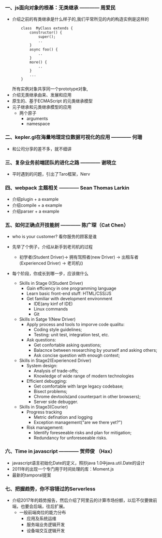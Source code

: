 ### 一、js面向对象的根基：无类继承 ———— 周爱民

  - 介绍之前的有类继承是什么样子的,我们平常所见的内的构造实例是这样的
    ``` 
        class  MyClass extends {
            constructor() {
                super();
                ..
            }
            async foo() {
                ..
            }
            more() {
                ..
            }
            ...
        }
    ```
    所有实例对象共享同一个prototype对象,
  - 介绍无类继承由来、发展和应用
  - 原生的、基于ECMAScript 的元类继承模型
  - 元子继承和元类继承模型的应用
    - 两个原子
        - arguments
        - namespace
 
### 二、kepler.gl在海量地理定位数据可视化的应用 ———— 何珊

 - 和公司分享的差不多，就不细讲

### 三、复杂业务前端团队的进化之路 ———— 谢晓立

 - 平时遇到的问题，引出了Taro框架，Nerv

### 四、webpack 主题相关 ———— Sean Thomas Larkin

 - 介绍plugin + a example
 - 介绍compile + a example 
 - 介绍parser + a example

### 五、如何正确点开技能树 ———— 陈广琛（Cat Chen）


 - who is your customer? 看你服务的顾客是谁
 - 先举了个例子，介绍从新手到老司机的过程 
    - 初学者(Student Driver)-> 拥有驾照者(new Driver) -> 出租车者(Experienced Driver) -> 老司机()
 - 每个阶段，你成长到哪一步，应该做什么

    - Skills in Stage 0(Student Driver)
        - Gain effciency in one programming language
        - Learn basic front-end stuff: HTML/CSS/JS
        - Get familiar with development environment
            - IDE(any kinf of IDE)
            - Linux commands
            - Git
    - Skills in Satge 1(New Driver)
        - Apply process and tools to imporve code qualitu:
            - Coding style guidelines;
            - Testing: unit test, integration test, etc.
        - Ask questions:
            - Get confortable asking questions;
            - Balacnce between researching by yourself and asking others;
            - Ask concise question with enough context;
    - Skills in Stage2(Experienced Driver)
        - System design:
            - Analysis of trade-offs;
            - Knowledge of wide range of modern technologies
        - Efficient debugging:
            - Get comfortable with large legacy codebase;
            - Bisect problems;
            - Chrome devtools(and counterpart in other browsers);
            - Server side debugger.
    - Skills in Stage3(Courier)
        - Progress tracking
            - Metric defination and logging
            - Exception management("are we there yet?")
        - Risk management:
            - Identify foreseeable risks and plan for mitigation;
            - Redundancy for unforeseeable risks.

### 六、Time in javascript ———— 贺师俊 （Hax）

 - javascript语言初始化Date的定义，照抄java 1.0中java.util.Date的设计
 - 2011年的出现一个专门用于时间处理的库：Moment.js
 - 最新的tamporal提案

### 七、把握趋势，你不容错过的Serverless

 - 介绍2017年的趋势报告，然后介绍了阿里云的计算市场份额，以后不仅要做前端，也要会后端，往后扩展。
    - 一般前端岗位的能力分布
        - 应用及系统运维
        - 服务端业务逻辑开发
        - 设备端交互逻辑开发